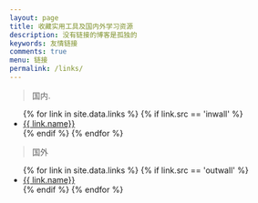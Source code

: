 ```yaml
---
layout: page
title: 收藏实用工具及国内外学习资源
description: 没有链接的博客是孤独的
keywords: 友情链接
comments: true
menu: 链接
permalink: /links/
---
```


> 国内.

<ul>
{% for link in site.data.links %}
  {% if link.src == 'inwall' %}
  <li><a href="{{ link.url }}" target="_blank">{{ link.name}}</a></li>
  {% endif %}
{% endfor %}
</ul>

> 国外

<ul>
{% for link in site.data.links %}
  {% if link.src == 'outwall' %}
  <li><a href="{{ link.url }}" target="_blank">{{ link.name}}</a></li>
  {% endif %}
{% endfor %}
</ul>
